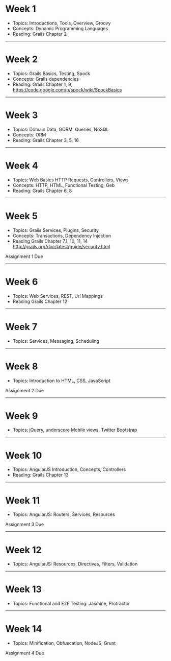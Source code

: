 # Week 1
- Topics: Introductions, Tools, Overview, Groovy
- Concepts: Dynamic Programming Languages
- Reading: Grails Chapter 2

---
# Week 2
- Topics: Grails Basics, Testing, Spock
- Concepts: Grails dependencies
- Reading: Grails Chapter 1, 9, https://code.google.com/p/spock/wiki/SpockBasics

---
# Week 3
- Topics: Domain Data, GORM, Queries, NoSQL
- Concepts: ORM
- Reading: Grails Chapter 3, 5, 16

---
# Week 4

- Topics: Web Basics HTTP Requests, Controllers, Views
- Concepts: HTTP, HTML, Functional Testing, Geb
- Reading: Grails Chapter 6, 8

---
# Week 5

- Topics: Grails Services, Plugins, Security
- Concepts: Transactions, Dependency Injection
- Reading Grails Chapter 7.1, 10, 11, 14 http://grails.org/doc/latest/guide/security.html

Assignment 1 Due

---

# Week 6

- Topics: Web Services, REST, Url Mappings
- Reading Grails Chapter 12

---

# Week 7

- Topics: Services, Messaging, Scheduling

---

# Week 8

- Topics: Introduction to HTML, CSS, JavaScript

Assignment 2 Due

---

# Week 9

- Topics: jQuery, underscore Mobile views, Twitter Bootstrap

---

# Week 10

- Topics: AngularJS Introduction, Concepts, Controllers
- Reading: Grails Chapter 13

---

# Week 11

- Topics: AngularJS: Routers, Services, Resources

Assignment 3 Due

---

# Week 12

- Topics: AngularJS: Resources, Directives, Filters, Validation

---

# Week 13

- Topics: Functional and E2E Testing: Jasmine, Protractor

---

# Week 14

- Topics: Minification, Obfuscation, NodeJS, Grunt

Assignment 4 Due

